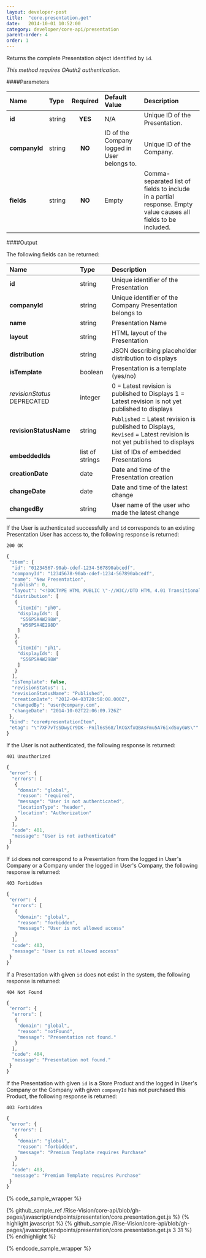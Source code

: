 ```yaml
---
layout: developer-post
title:  "core.presentation.get"
date:   2014-10-01 10:52:00
category: developer/core-api/presentation
parent-order: 4
order: 1
---
```


Returns the complete Presentation object identified  by `id`.

*This method requires OAuth2 authentication.*

####Parameters

| Name    | Type   | Required | Default Value | Description |
|:--------|:-------|:--------:|:--------------|:------------|
| **id**  | string |  **YES**  | N/A | Unique ID of the Presentation. |
| **companyId**  | string |  **NO**  | ID of the Company logged in User belongs to. | Unique ID of the Company. |
| **fields**  | string |  **NO**  | Empty | Comma-separated list of fields to include in a partial response. Empty value causes all fields to be included. |

####Output

The following fields can be returned:

| Name    | Type   | Description |
|:--------|:-------|:------------|
| **id**  | string | Unique identifier of the Presentation |
| **companyId**  | string | Unique identifier of the Company Presentation belongs to|
| **name**  | string | Presentation Name |
| **layout**  | string | HTML layout of the Presentation |
| **distribution**  | string | JSON describing placeholder distribution to displays |
| **isTemplate**  | boolean | Presentation is a template (yes/no) |
| *revisionStatus* DEPRECATED  | integer | 0 = Latest revision is published to Displays 1 = Latest revision is not yet published to displays |
| **revisionStatusName**  | string | `Published` = Latest revision is published to Displays, `Revised` = Latest revision is not yet published to displays |
| **embeddedIds**  | list of strings | List of IDs of embedded Presentations |
| **creationDate**  | date | Date and time of the Presentation creation |
| **changeDate**  | date | Date and time of the latest change |
| **changedBy**  | string | User name of the user who made the latest change |


If the User is authenticated successfully and `id` corresponds to an existing Presentation User has access to, the following response is returned:

```200 OK```

```javascript
{
 "item": {
  "id": "01234567-90ab-cdef-1234-567890abcedf",
  "companyId": "12345678-90ab-cdef-1234-567890abcedf",
  "name": "New Presentation",
  "publish": 0,
  "layout": "<!DOCTYPE HTML PUBLIC \"-//W3C//DTD HTML 4.01 Transitional//EN\">\n<html>\n\t<head>\n\t\t<meta http-equiv=\"content-type\" content=\"text/html; charset=UTF-8\">\n\t\t<title></title>\n\t</head>\n\n\t<body style=\"height:1080px;width:1920px; margin: 0; overflow: hidden;\" >\n\t<div  id=\"ph0\" placeholder=\"true\" style=\"width:400px;height:200px;left:760px;top:376px;z-index:0;position:absolute;\"></div>\n\t<div  id=\"ph1\" placeholder=\"true\" style=\"width:73px;height:38px;left:660px;top:444px;z-index:1;position:absolute;\"></div>\n\t</body>\n\n\t<script language='javascript'>\n\t<!--\n\tvar presentationData = {\n\t\"presentationData\": {\n\t\t\"id\": \"01633350-813b-4124-aef7-11a85a341381\",\n\t\t\"hidePointer\": \"true\",\n\t\t\"donePlaceholder\": null,\n\t\t\"placeholders\": [\n\t\t\t{\n\t\t\t\t\"id\": \"ph0\",\n\t\t\t\t\"type\": \"playlist\",\n\t\t\t\t\"timeDefined\": \"false\",\n\t\t\t\t\"startDate\": \"08/28/14 2:27 PM\",\n\t\t\t\t\"endDate\": null,\n\t\t\t\t\"startTime\": null,\n\t\t\t\t\"endTime\": null,\n\t\t\t\t\"recurrenceType\": \"Daily\",\n\t\t\t\t\"recurrenceFrequency\": \"1\",\n\t\t\t\t\"recurrenceAbsolute\": \"true\",\n\t\t\t\t\"recurrenceDayOfWeek\": \"0\",\n\t\t\t\t\"recurrenceDayOfMonth\": \"0\",\n\t\t\t\t\"recurrenceWeekOfMonth\": \"0\",\n\t\t\t\t\"recurrenceMonthOfYear\": \"0\",\n\t\t\t\t\"visibility\": \"true\",\n\t\t\t\t\"transition\": \"none\",\n\t\t\t\t\"items\": [\n\t\t\t\t\t{\n\t\t\t\t\t\t\"name\": \"Text Item\",\n\t\t\t\t\t\t\"duration\": \"10\",\n\t\t\t\t\t\t\"type\": \"text\",\n\t\t\t\t\t\t\"objectReference\": null,\n\t\t\t\t\t\t\"index\": \"0\",\n\t\t\t\t\t\t\"playUntilDone\": \"false\",\n\t\t\t\t\t\t\"objectData\": \"<font size=\\\"7\\\">123</font>\",\n\t\t\t\t\t\t\"additionalParams\": null,\n\t\t\t\t\t\t\"timeDefined\": \"false\",\n\t\t\t\t\t\t\"startDate\": null,\n\t\t\t\t\t\t\"endDate\": null,\n\t\t\t\t\t\t\"startTime\": null,\n\t\t\t\t\t\t\"endTime\": null,\n\t\t\t\t\t\t\"recurrenceType\": \"Daily\",\n\t\t\t\t\t\t\"recurrenceFrequency\": \"1\",\n\t\t\t\t\t\t\"recurrenceAbsolute\": \"true\",\n\t\t\t\t\t\t\"recurrenceDayOfWeek\": \"0\",\n\t\t\t\t\t\t\"recurrenceDayOfMonth\": \"1\",\n\t\t\t\t\t\t\"recurrenceWeekOfMonth\": \"0\",\n\t\t\t\t\t\t\"recurrenceMonthOfYear\": \"0\"\n\t\t\t\t\t}\n\t\t\t\t]\n\t\t\t},\n\t\t\t{\n\t\t\t\t\"id\": \"ph1\",\n\t\t\t\t\"type\": \"playlist\",\n\t\t\t\t\"timeDefined\": \"false\",\n\t\t\t\t\"startDate\": \"09/30/14 3:26 PM\",\n\t\t\t\t\"endDate\": null,\n\t\t\t\t\"startTime\": null,\n\t\t\t\t\"endTime\": null,\n\t\t\t\t\"recurrenceType\": \"Daily\",\n\t\t\t\t\"recurrenceFrequency\": \"1\",\n\t\t\t\t\"recurrenceAbsolute\": \"true\",\n\t\t\t\t\"recurrenceDayOfWeek\": \"0\",\n\t\t\t\t\"recurrenceDayOfMonth\": \"0\",\n\t\t\t\t\"recurrenceWeekOfMonth\": \"0\",\n\t\t\t\t\"recurrenceMonthOfYear\": \"0\",\n\t\t\t\t\"visibility\": \"true\",\n\t\t\t\t\"transition\": \"none\",\n\t\t\t\t\"items\": [\n\t\t\t\t\t{\n\t\t\t\t\t\t\"name\": \"Text Item\",\n\t\t\t\t\t\t\"duration\": \"10\",\n\t\t\t\t\t\t\"type\": \"text\",\n\t\t\t\t\t\t\"objectReference\": null,\n\t\t\t\t\t\t\"index\": \"0\",\n\t\t\t\t\t\t\"playUntilDone\": \"false\",\n\t\t\t\t\t\t\"objectData\": \"<b><font color=\\\"#9900ff\\\">test</font></b>\",\n\t\t\t\t\t\t\"additionalParams\": null,\n\t\t\t\t\t\t\"timeDefined\": \"false\",\n\t\t\t\t\t\t\"startDate\": null,\n\t\t\t\t\t\t\"endDate\": null,\n\t\t\t\t\t\t\"startTime\": null,\n\t\t\t\t\t\t\"endTime\": null,\n\t\t\t\t\t\t\"recurrenceType\": \"Daily\",\n\t\t\t\t\t\t\"recurrenceFrequency\": \"1\",\n\t\t\t\t\t\t\"recurrenceAbsolute\": \"true\",\n\t\t\t\t\t\t\"recurrenceDayOfWeek\": \"0\",\n\t\t\t\t\t\t\"recurrenceDayOfMonth\": \"1\",\n\t\t\t\t\t\t\"recurrenceWeekOfMonth\": \"0\",\n\t\t\t\t\t\t\"recurrenceMonthOfYear\": \"0\"\n\t\t\t\t\t}\n\t\t\t\t]\n\t\t\t}\n\t\t]\n\t}\n};\n\t//-->\n\t</script>\n</html>\n",
  "distribution": [
   {
    "itemId": "ph0",
    "displayIds": [
     "S56PSA4W298W",
     "W56PSA4E298D"
    ]
   },
   {
    "itemId": "ph1",
    "displayIds": [
     "S56PSA4W298W"
    ]
   }
  ],
  "isTemplate": false,
  "revisionStatus": 1,
  "revisionStatusName": "Published",
  "creationDate": "2012-04-03T20:58:08.000Z",
  "changedBy": "user@company.com",
  "changeDate": "2014-10-02T22:06:09.726Z"
 },
 "kind": "core#presentationItem",
 "etag": "\"7XF7vTsSDwyCr9DK--Pnil6s568/lKCGXfxQBAsFmu5A76ixdSuyGWs\""
}
```

If the User is not authenticated, the following response is returned:

```401 Unauthorized```

```javascript
{
 "error": {
  "errors": [
   {
    "domain": "global",
    "reason": "required",
    "message": "User is not authenticated",
    "locationType": "header",
    "location": "Authorization"
   }
  ],
  "code": 401,
  "message": "User is not authenticated"
 }
}
```

If `id` does not correspond to a Presentation from the logged in User's Company or a Company under the logged in User's Company, the following response is returned:

```403 Forbidden```

```javascript
{
 "error": {
  "errors": [
   {
    "domain": "global",
    "reason": "forbidden",
    "message": "User is not allowed access"
   }
  ],
  "code": 403,
  "message": "User is not allowed access"
 }
}
```

If a Presentation with given `id` does not exist in the system, the following response is returned:

```404 Not Found```

```javascript
{
 "error": {
  "errors": [
   {
    "domain": "global",
    "reason": "notFound",
    "message": "Presentation not found."
   }
  ],
  "code": 404,
  "message": "Presentation not found."
 }
}
```

If the Presentation with given `id` is a Store Product and the logged in User's Company or the Company with given `companyId` has not purchased this Product, the following response is returned:

```403 Forbidden```

```javascript
{
 "error": {
  "errors": [
   {
    "domain": "global",
    "reason": "forbidden",
    "message": "Premium Template requires Purchase"
   }
  ],
  "code": 403,
  "message": "Premium Template requires Purchase"
 }
}
```

{% code_sample_wrapper %}

{% github_sample_ref /Rise-Vision/core-api/blob/gh-pages/javascript/endpoints/presentation/core.presentation.get.js %}
{% highlight javascript %}
{% github_sample /Rise-Vision/core-api/blob/gh-pages/javascript/endpoints/presentation/core.presentation.get.js 3 31 %}
{% endhighlight %}

{% endcode_sample_wrapper  %}